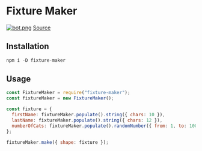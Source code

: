 # Fixture Maker

[![bot.png](https://i.postimg.cc/m23K4FVL/bot.png)](https://postimg.cc/4mdWbyrq)
<a href="https://www.freepik.com/free-photos-vectors/technology">Source</a>

## Installation

```javascript
npm i -D fixture-maker
```

## Usage

```javascript
const FixtureMaker = require("fixture-maker");
const fixtureMaker = new FixtureMaker();

const fixture = {
  firstName: fixtureMaker.populate().string({ chars: 10 }),
  lastName: fixtureMaker.populate().string({ chars: 12 }),
  numberOfCats: fixtureMaker.populate().randomNumber({ from: 1, to: 100 })
};

fixtureMaker.make({ shape: fixture });
```
